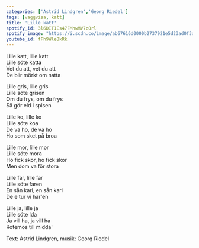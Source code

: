 ```yaml
---
categories: ['Astrid Lindgren','Georg Riedel']
tags: [vaggvisa, katt]
title: 'Lille katt'
spotify_id: 3l6DIT1Es47FMhwMV7c0rl
spotify_image: "https://i.scdn.co/image/ab67616d0000b2737921e5d23ad0f3d1369febef"
youtube_id: fFh9WleBkRk
---
```


Lille katt, lille katt  
Lille söte katta  
Vet du att, vet du att  
De blir mörkt om natta

Lille gris, lille gris  
Lille söte grisen  
Om du frys, om du frys  
Så gör eld i spisen

Lille ko, lille ko  
Lille söte koa  
De va ho, de va ho  
Ho som sket på broa

Lille mor, lille mor  
Lille söte mora  
Ho fick skor, ho fick skor  
Men dom va för stora

Lille far, lille far  
Lille söte faren  
En sån karl, en sån karl  
De e tur vi har'en

Lille ja, lille ja  
Lille söte Ida  
Ja vill ha, ja vill ha  
Rotemos till midda'


Text: Astrid Lindgren, musik: Georg Riedel
